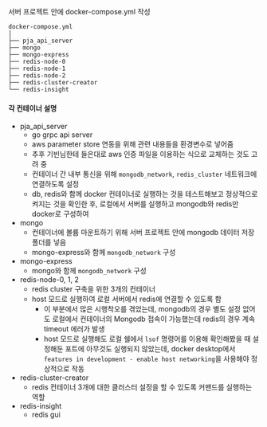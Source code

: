 
서버 프로젝트 안에 docker-compose.yml 작성


```
docker-compose.yml
│
├── pja_api_server
├── mongo
├── mongo-express
├── redis-node-0
├── redis-node-1
├── redis-node-2
├── redis-cluster-creator
└── redis-insight

```

#### 각 컨테이너 설명
- pja_api_server
	* go grpc api server
	- aws parameter store 연동을 위해 관련 내용들을 환경변수로 넣어줌
	- 추후 기빈님한테 들은대로 aws 인증 파일을 이용하는 식으로 교체하는 것도 고려 중
	- 컨테이너 간 내부 통신을 위해 `mongodb_network`, `redis_cluster` 네트워크에 연결하도록 설정
	- db, redis와 함께 docker 컨테이너로 실행하는 것을 테스트해보고 정상적으로 켜지는 것을 확인한 후, 로컬에서 서버를 실행하고 mongodb와 redis만 docker로 구성하여 
- mongo
	- 컨테이너에 볼륨 마운트하기 위해 서버 프로젝트 안에 mongodb 데이터 저장 폴더를 넣음
	- mongo-express와 함께 `mongodb_network` 구성
- mongo-express
	- mongo와 함께 `mongodb_network` 구성
- redis-node-0, 1, 2
	- redis cluster 구축을 위한 3개의 컨테이너
	- host 모드로 실행하여 로컬 서버에서 redis에 연결할 수 있도록 함
		- 이 부분에서 많은 시행착오를 겪었는데, mongodb의 경우 별도 설정 없어도 로컬에서 컨테이너의 Mongodb 접속이 가능했는데 redis의 경우 계속 timeout 에러가 발생
		- host 모드로 실행해도 로컬 쉘에서 `lsof` 명령어를 이용해 확인해봤을 때 설정해둔 포트에 아무것도 실행되지 않았는데, docker desktop에서 `features in development - enable host networking`을 사용해야 정상적으로 작동
- redis-cluster-creator
	- redis 컨테이너 3개에 대한 클러스터 설정을 할 수 있도록 커맨드를 실행하는 역할
- redis-insight
	- redis gui



